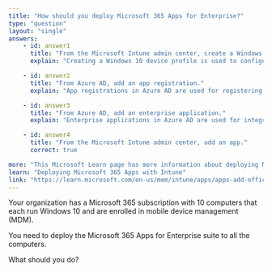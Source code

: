 ```yaml
---
title: "How should you deploy Microsoft 365 Apps for Enterprise?"
type: "question"
layout: "single"
answers:
    - id: answer1
      title: "From the Microsoft Intune admin center, create a Windows 10 device profile."
      explain: "Creating a Windows 10 device profile is used to configure device settings, but it does not deploy applications."

    - id: answer2
      title: "From Azure AD, add an app registration."
      explain: "App registrations in Azure AD are used for registering applications for authentication, but this does not deploy applications."

    - id: answer3
      title: "From Azure AD, add an enterprise application."
      explain: "Enterprise applications in Azure AD are used for integrating applications with Azure AD, but this does not deploy applications."

    - id: answer4
      title: "From the Microsoft Intune admin center, add an app."
      correct: true

more: "This Microsoft Learn page has more information about deploying Microsoft 365 Apps with Intune."
learn: "Deploying Microsoft 365 Apps with Intune"
link: "https://learn.microsoft.com/en-us/mem/intune/apps/apps-add-office365"
---
```

Your organization has a Microsoft 365 subscription with 10 computers that each run Windows 10 and are enrolled in mobile device management (MDM).

You need to deploy the Microsoft 365 Apps for Enterprise suite to all the computers.

What should you do?